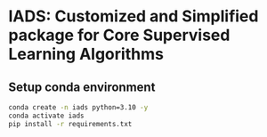 # IADS: Customized and Simplified package for Core Supervised Learning Algorithms

## Setup conda environment
```bash
conda create -n iads python=3.10 -y
conda activate iads
pip install -r requirements.txt
```
